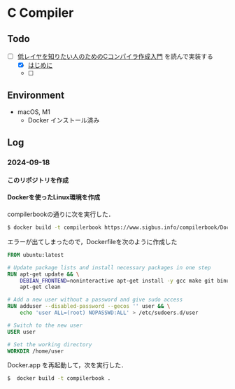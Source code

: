 # C Compiler

## Todo

- [ ] [低レイヤを知りたい人のためのCコンパイラ作成入門](https://www.sigbus.info/compilerbook) を読んで実装する
	- [x] [はじめに](https://www.sigbus.info/compilerbook#%E3%81%AF%E3%81%98%E3%82%81%E3%81%AB)
	- [ ]

## Environment

- macOS, M1
	- Docker インストール済み

## Log

### 2024-09-18

#### このリポジトリを作成

#### Dockerを使ったLinux環境を作成

compilerbookの通りに次を実行した．

```bash
$ docker build -t compilerbook https://www.sigbus.info/compilerbook/Dockerfile
```

エラーが出てしまったので，Dockerfileを次のように作成した

```Dockerfile
FROM ubuntu:latest

# Update package lists and install necessary packages in one step
RUN apt-get update && \
	DEBIAN_FRONTEND=noninteractive apt-get install -y gcc make git binutils libc6-dev gdb sudo && \
	apt-get clean

# Add a new user without a password and give sudo access
RUN adduser --disabled-password --gecos '' user && \
	echo 'user ALL=(root) NOPASSWD:ALL' > /etc/sudoers.d/user

# Switch to the new user
USER user

# Set the working directory
WORKDIR /home/user
```

Docker.app を再起動して，次を実行した．
```bash
$  docker build -t compilerbook .
```




